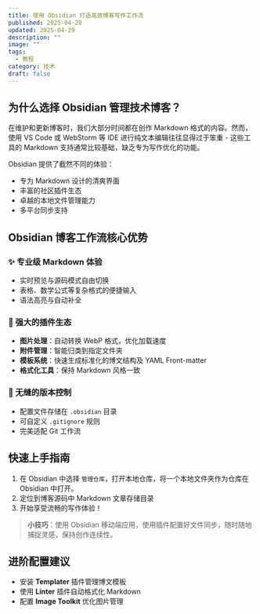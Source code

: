 ```yaml
---
title: 使用 Obsidian 打造高效博客写作工作流
published: 2025-04-28
updated: 2025-04-29
description: ""
image: ""
tags:
  - 教程
category: 技术
draft: false
---
```


## 为什么选择 Obsidian 管理技术博客？

在维护和更新博客时，我们大部分时间都在创作 Markdown 格式的内容。然而，使用 VS Code 或 WebStorm 等 IDE 进行纯文本编辑往往显得过于笨重 - 这些工具的 Markdown 支持通常比较基础，缺乏专为写作优化的功能。

Obsidian 提供了截然不同的体验：

- 专为 Markdown 设计的清爽界面
- 丰富的社区插件生态
- 卓越的本地文件管理能力
- 多平台同步支持

## Obsidian 博客工作流核心优势

### ✨ 专业级 Markdown 体验

- 实时预览与源码模式自由切换
- 表格、数学公式等复杂格式的便捷输入
- 语法高亮与自动补全

### 🧩 强大的插件生态

- **图片处理**：自动转换 WebP 格式，优化加载速度
- **附件管理**：智能归类到指定文件夹
- **模板系统**：快速生成标准化的博文结构及 YAML Front-matter
- **格式化工具**：保持 Markdown 风格一致

### 🔄 无缝的版本控制

- 配置文件存储在 `.obsidian` 目录
- 可自定义 `.gitignore` 规则
- 完美适配 Git 工作流

## 快速上手指南

1. 在 Obsidian 中选择 `管理仓库`，打开本地仓库，将一个本地文件夹作为仓库在 Obsidian 中打开。
2. 定位到博客源码中 Markdown 文章存储目录
3. 开始享受流畅的写作体验！

> **小技巧**：使用 Obsidian 移动端应用，使用插件配置好文件同步，随时随地捕捉灵感，保持创作连续性。

## 进阶配置建议

- 安装 **Templater** 插件管理博文模板
- 使用 **Linter** 插件自动格式化 Markdown
- 配置 **Image Toolkit** 优化图片管理